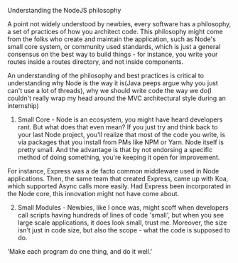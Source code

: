 Understanding the NodeJS philosophy

A point not widely understood by newbies, every software has a philosophy, a set of practices of how you architect code. This philosophy might come from the folks who create and maintain the application, such as Node's small core system, or community used standards, which is just a general consensus on the best way to build things - for instance, you write your routes inside a routes directory, and not inside components.

An understanding of the philosophy and best practices is critical to understanding why Node is the way it is(Java peeps argue why you just can't use a lot of threads), why we should write code the way we do(I couldn't really wrap my head around the MVC architectural style during an internship)

1. Small Core - Node is an ecosystem, you might have heard developers rant. But what does that even mean? If you just try and think back to your last Node project, you'll realize that most of the code you write, is via packages that you install from PMs like NPM or Yarn. Node itself is pretty small. And the advantage is that by not endorsing a specific method of doing something, you're keeping it open for improvement. 

For instance, Express was a de facto common middleware used in Node applications. Then, the same team that created Express, came up with Koa, which supported Async calls more easily. Had Express been incorporated in the Node core, this innovation might not have come about.

2. Small Modules - Newbies, like I once was, might scoff when developers call scripts having hundreds of lines of code 'small', but when you see large scale applications, it does look small, trust me. Moreover, the size isn't just in code size, but also the scope - what the code is supposed to do. 

'Make each program do one thing, and do it well.'